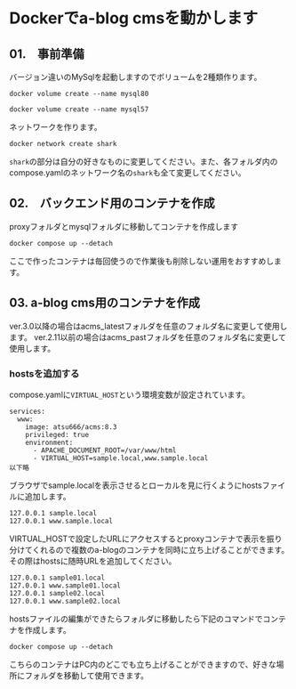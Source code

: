 # Dockerでa-blog cmsを動かします
## 01.　事前準備
バージョン違いのMySqlを起動しますのでボリュームを2種類作ります。  
```
docker volume create --name mysql80
```
```
docker volume create --name mysql57
```
ネットワークを作ります。
```
docker network create shark
```
```shark```の部分は自分の好きなものに変更してください。また、各フォルダ内のcompose.yamlのネットワーク名の```shark```も全て変更してください。
## 02.　バックエンド用のコンテナを作成
proxyフォルダとmysqlフォルダに移動してコンテナを作成します
```
docker compose up --detach
```
ここで作ったコンテナは毎回使うので作業後も削除しない運用をおすすめします。
## 03. a-blog cms用のコンテナを作成
ver.3.0以降の場合はacms_latestフォルダを任意のフォルダ名に変更して使用します。
ver.2.11以前の場合はacms_pastフォルダを任意のフォルダ名に変更して使用します。
### hostsを追加する
compose.yamlに```VIRTUAL_HOST```という環境変数が設定されています。
```
services:
  www:
    image: atsu666/acms:8.3
    privileged: true
    environment:
      - APACHE_DOCUMENT_ROOT=/var/www/html
      - VIRTUAL_HOST=sample.local,www.sample.local
以下略
```
ブラウザでsample.localを表示させるとローカルを見に行くようにhostsファイルに追加します。
```
127.0.0.1 sample.local
127.0.0.1 www.sample.local
```
VIRTUAL_HOSTで設定したURLにアクセスするとproxyコンテナで表示を振り分けてくれるので複数のa-blogのコンテナを同時に立ち上げることができます。
その際はhostsに随時URLを追加してください。
```
127.0.0.1 sample01.local
127.0.0.1 www.sample01.local
127.0.0.1 sample02.local
127.0.0.1 www.sample02.local
```
hostsファイルの編集ができたらフォルダに移動したら下記のコマンドでコンテナを作成します。
```
docker compose up --detach
```
こちらのコンテナはPC内のどこでも立ち上げることができますので、好きな場所にフォルダを移動して使用できます。
